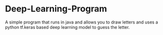 # Deep-Learning-Program
A simple program that runs in java and allows you to draw letters and uses a python tf.keras based deep learning model to guess the letter.

